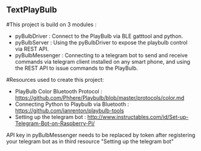## TextPlayBulb

#This project is build on 3 modules :
* pyBulbDriver : Connect to the PlayBulb via BLE gatttool and python.
* pyBulbServer : Using the pyBulbDriver to expose the playbulb control via REST API.
* pyBulbMessenger : Connecting to a telegram bot to send and receive commands via telegram client installed on any smart phone, and using the REST API to issue commands to the PlayBulb.

#Resources used to create this project:
* PlayBulb Color Bluetooth Protocol : https://github.com/Phhere/Playbulb/blob/master/protocols/color.md
* Connecting Python to Playbulb via Bluetooth : https://github.com/ianrenton/playbulb-tools
* Setting up the telegram bot : http://www.instructables.com/id/Set-up-Telegram-Bot-on-Raspberry-Pi/

API key in pyBulbMessenger needs to be replaced by token after registering your telegram bot as in third resource "Setting up the telegram bot"
